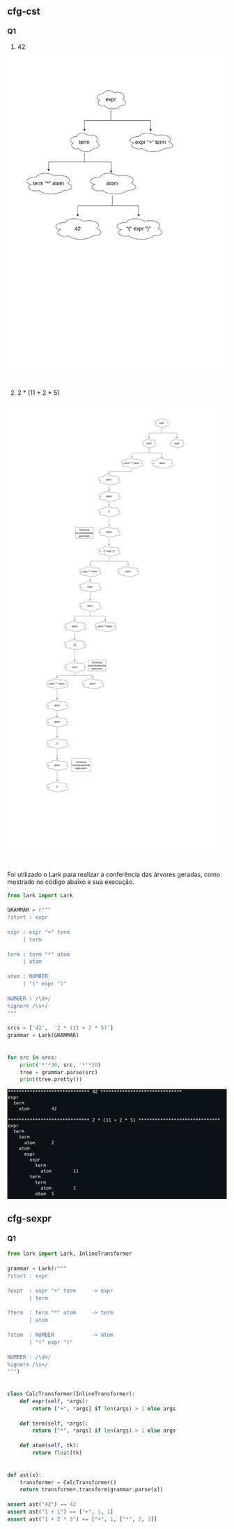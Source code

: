 ## cfg-cst


### Q1

1. 42

![resolucao42](./cfg-cst-Q1.1.png)

<br>

2. 2 * (11 + 2 * 5)

![resolucaoExpr](./cfg-cst-Q1.2.png)

<br>

Foi utilizado o Lark para realizar a conferência das árvores geradas, como mostrado no código abaixo e sua execução.

```python
from lark import Lark

GRAMMAR = r"""
?start : expr

expr : expr "+" term
     | term

term : term "*" atom
     | atom

atom : NUMBER
     | "(" expr ")"

NUMBER : /\d+/
%ignore /\s+/
"""

srcs = ['42',  '2 * (11 + 2 * 5)']
grammar = Lark(GRAMMAR)


for src in srcs:
    print('*'*30, src, '*'*30)
    tree = grammar.parse(src)
    print(tree.pretty())
```

![execucaoLark](execucao_lark.png)


## cfg-sexpr

### Q1

```python
from lark import Lark, InlineTransformer

grammar = Lark(r"""
?start : expr

?expr  : expr "+" term     -> expr
       | term

?term  : term "*" atom     -> term
       | atom

?atom  : NUMBER            -> atom
       | "(" expr ")"

NUMBER : /\d+/
%ignore /\s+/
""")


class CalcTransformer(InlineTransformer):    
    def expr(self, *args):
        return ["+", *args] if len(args) > 1 else args

    def term(self, *args):
        return ["*", *args] if len(args) > 1 else args

    def atom(self, tk):
        return float(tk)


def ast(x):
    transformer = CalcTransformer()
    return transformer.transform(grammar.parse(x))

assert ast("42") == 42
assert ast("1 + 1") == ["+", 1, 1]
assert ast("1 + 2 * 3") == ["+", 1, ["*", 2, 3]]

```
